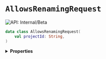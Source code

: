 # `AllowsRenamingRequest`


![API: Internal/Beta](https://img.shields.io/static/v1?label=API&message=Internal/Beta&color=red&style=flat-square)



```kotlin
data class AllowsRenamingRequest(
    val projectId: String,
)
```

<details>
<summary>
<b>Properties</b>
</summary>

<details>
<summary>
<code>projectId</code>: <code><code><a href='https://kotlinlang.org/api/latest/jvm/stdlib/kotlin/-string/'>String</a></code></code>
</summary>





</details>



</details>

